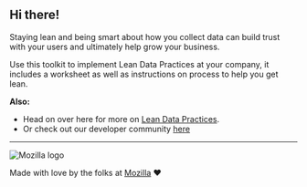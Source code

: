 ## Hi there!

Staying lean and being smart about how you collect data can build trust with your users and ultimately help grow your business.

Use this toolkit to implement Lean Data Practices at your company, it includes a worksheet as well as instructions on process to help you get lean.

**Also:**
+ Head on over here for more on [Lean Data Practices](https://www.mozilla.org/en-US/about/policy/lean-data/).
+ Or check out our developer community [here](https://developer.mozilla.org/en-US)
---

![Mozilla logo](https://www.mozilla.org/media/img/styleguide/identity/mozilla/wordmark.b9f1818e8d92.png)


Made with love by the folks at [Mozilla](https://www.mozilla.org/) ❤️